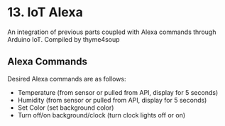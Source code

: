 # 13. IoT Alexa

An integration of previous parts coupled with Alexa commands through Arduino IoT.
Compiled by thyme4soup

## Alexa Commands

Desired Alexa commands are as follows:
- Temperature (from sensor or pulled from API, display for 5 seconds)
- Humidity (from sensor or pulled from API, display for 5 seconds)
- Set Color (set background color)
- Turn off/on background/clock (turn clock lights off or on)
